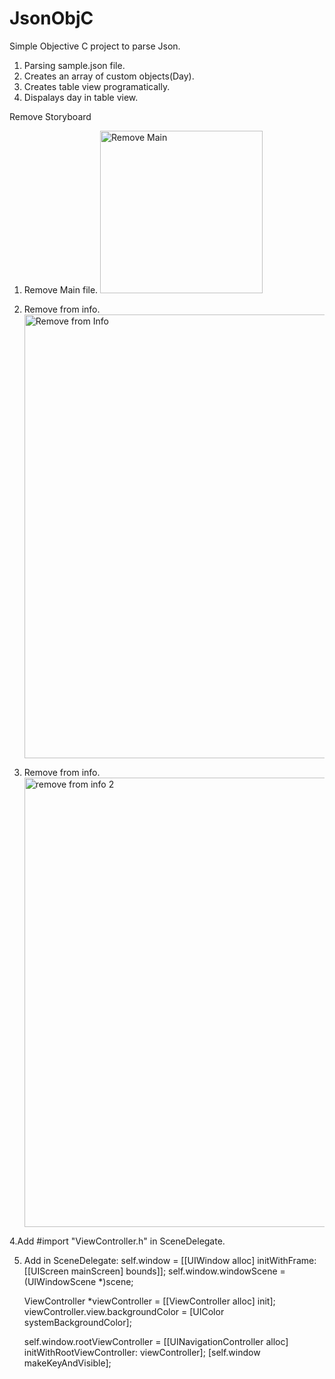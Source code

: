 # JsonObjC
Simple Objective C project to parse Json.

1. Parsing sample.json file.
2. Creates an array of custom objects(Day).
3. Creates table view programatically.
4. Dispalays  day in table view.

Remove Storyboard
1. Remove Main file. <img width="260" alt="Remove Main" src="https://github.com/azorinov/JsonObjC/assets/137667539/e63f2f1c-6277-4fd6-b479-9a9f031f830a">

2. Remove from info. <img width="710" alt="Remove from Info" src="https://github.com/azorinov/JsonObjC/assets/137667539/93539ec9-5327-4a4a-a297-36b29e36345a">

3. Remove from info. <img width="719" alt="remove from info 2" src="https://github.com/azorinov/JsonObjC/assets/137667539/0790ef74-36ec-460c-88eb-a2e7bb825b0b">

4.Add #import "ViewController.h" in SceneDelegate.

5. Add in SceneDelegate:
    self.window = [[UIWindow alloc] initWithFrame: [[UIScreen mainScreen] bounds]];
    self.window.windowScene = (UIWindowScene *)scene;
    
    ViewController *viewController = [[ViewController alloc] init];
    viewController.view.backgroundColor = [UIColor systemBackgroundColor];
    
    self.window.rootViewController = [[UINavigationController alloc] initWithRootViewController: viewController];
    [self.window makeKeyAndVisible];
